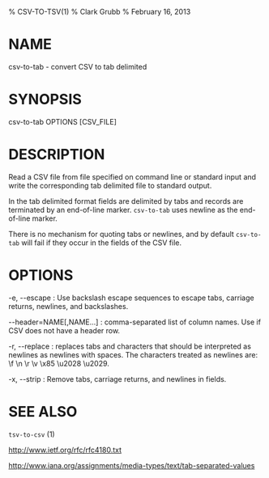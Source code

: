 % CSV-TO-TSV(1)
% Clark Grubb
% February 16, 2013


# NAME

csv-to-tab - convert CSV to tab delimited

# SYNOPSIS

csv-to-tab OPTIONS [CSV_FILE]

# DESCRIPTION

Read a CSV file from file specified on command line or standard input and write the corresponding tab delimited file to standard output.

In the tab delimited format fields are delimited by tabs and records are terminated by an end-of-line marker.  `csv-to-tab` uses newline as the end-of-line marker.

There is no mechanism for quoting tabs or newlines, and by default `csv-to-tab` will fail if they occur in the fields of the CSV file.  

# OPTIONS

-e, \--escape
: Use backslash escape sequences to escape tabs, carriage returns, newlines, and backslashes.

\--header=NAME[,NAME...]
: comma-separated list of column names.  Use if CSV does not have a header row.

-r, \--replace
: replaces tabs and characters that should be interpreted as newlines as newlines with spaces.  The characters treated as newlines are: \\f \\n \\r \\v \\x85 \\u2028 \\u2029.

-x, \--strip
: Remove tabs, carriage returns, and newlines in fields.


# SEE ALSO

`tsv-to-csv` (1)

http://www.ietf.org/rfc/rfc4180.txt

http://www.iana.org/assignments/media-types/text/tab-separated-values
